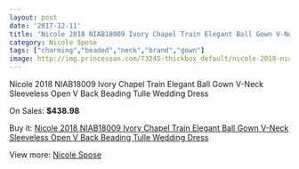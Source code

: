 ```yaml
---
layout: post
date: '2017-12-11'
title: "Nicole 2018 NIAB18009 Ivory Chapel Train Elegant Ball Gown V-Neck Sleeveless Open V Back Beading Tulle Wedding Dress"
category: Nicole Spose
tags: ["charming","beaded","neck","brand","gown"]
image: http://img.princessan.com/73245-thickbox_default/nicole-2018-niab18009-ivory-chapel-train-elegant-ball-gown-v-neck-sleeveless-open-v-back-beading-tulle-wedding-dress.jpg
---
```

Nicole 2018 NIAB18009 Ivory Chapel Train Elegant Ball Gown V-Neck Sleeveless Open V Back Beading Tulle Wedding Dress

On Sales: **$438.98**
<a href="https://www.princessan.com/en/nicole-spose/30552-nicole-2018-niab18009-ivory-chapel-train-elegant-ball-gown-v-neck-sleeveless-open-v-back-beading-tulle-wedding-dress.html"><amp-img layout="responsive" width="600" height="600" src="//img.princessan.com/73245-thickbox_default/nicole-2018-niab18009-ivory-chapel-train-elegant-ball-gown-v-neck-sleeveless-open-v-back-beading-tulle-wedding-dress.jpg" alt="Nicole 2018 NIAB18009 Ivory Chapel Train Elegant Ball Gown V-Neck Sleeveless Open V Back Beading Tulle Wedding Dress 0" /></a>
<a href="https://www.princessan.com/en/nicole-spose/30552-nicole-2018-niab18009-ivory-chapel-train-elegant-ball-gown-v-neck-sleeveless-open-v-back-beading-tulle-wedding-dress.html"><amp-img layout="responsive" width="600" height="600" src="//img.princessan.com/73247-thickbox_default/nicole-2018-niab18009-ivory-chapel-train-elegant-ball-gown-v-neck-sleeveless-open-v-back-beading-tulle-wedding-dress.jpg" alt="Nicole 2018 NIAB18009 Ivory Chapel Train Elegant Ball Gown V-Neck Sleeveless Open V Back Beading Tulle Wedding Dress 1" /></a>
<a href="https://www.princessan.com/en/nicole-spose/30552-nicole-2018-niab18009-ivory-chapel-train-elegant-ball-gown-v-neck-sleeveless-open-v-back-beading-tulle-wedding-dress.html"><amp-img layout="responsive" width="600" height="600" src="//img.princessan.com/73246-thickbox_default/nicole-2018-niab18009-ivory-chapel-train-elegant-ball-gown-v-neck-sleeveless-open-v-back-beading-tulle-wedding-dress.jpg" alt="Nicole 2018 NIAB18009 Ivory Chapel Train Elegant Ball Gown V-Neck Sleeveless Open V Back Beading Tulle Wedding Dress 2" /></a>

Buy it: [Nicole 2018 NIAB18009 Ivory Chapel Train Elegant Ball Gown V-Neck Sleeveless Open V Back Beading Tulle Wedding Dress](https://www.princessan.com/en/nicole-spose/30552-nicole-2018-niab18009-ivory-chapel-train-elegant-ball-gown-v-neck-sleeveless-open-v-back-beading-tulle-wedding-dress.html "Nicole 2018 NIAB18009 Ivory Chapel Train Elegant Ball Gown V-Neck Sleeveless Open V Back Beading Tulle Wedding Dress")

View more: [Nicole Spose](https://www.princessan.com/en/322-nicole-spose "Nicole Spose")